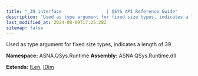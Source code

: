 ```yaml
---
title: "_39 interface                 | QSYS API Reference Guide"
description: "Used as type argument for fixed size types, indicates a length of 39  "
last_modified_at: 2024-08-09T17:25:28Z
sitemap: false
---
```


Used as type argument for fixed size types, indicates a length of 39 

**Namespace:** ASNA.QSys.Runtime
**Assembly:** ASNA.QSys.Runtime.dll

**Extends:** [ILen](/reference/runtime/qsys-runtime/i-len.html), [IDim](/reference/runtime/qsys-runtime/i-dim.html)
<br>
<br>

